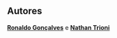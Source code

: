 
## Autores
<a href="https://github.com/ronaldolink" target="_blank">**Ronaldo Gonçalves**</a> e
<a href="https://github.com/Nathan-Trioni" target="_blank">**Nathan Trioni**</a>

